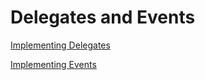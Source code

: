 # Delegates and Events

[Implementing Delegates](Delegate.ipynb)

[Implementing Events](Events.ipynb)

